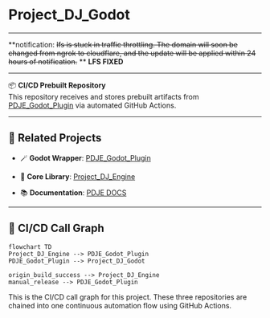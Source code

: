 # Project_DJ_Godot

---

**notification: ~~lfs is stuck in traffic throttling. The domain will soon be changed from ngrok to cloudflare, and the update will be applied within 24 hours of notification.~~ **
**LFS FIXED**

---


📦 **CI/CD Prebuilt Repository**  
This repository receives and stores prebuilt artifacts from [PDJE_Godot_Plugin](https://github.com/Rliop913/PDJE-Godot-Plugin) via automated GitHub Actions.

---


## 🔗 Related Projects
- 🪄 **Godot Wrapper**: [PDJE_Godot_Plugin](https://github.com/Rliop913/PDJE-Godot-Plugin)

- 🧱 **Core Library**: [Project_DJ_Engine](https://github.com/Rliop913/Project-DJ-Engine)

- 📚 **Documentation**: [PDJE DOCS](https://rliop913.github.io/Project-DJ-Engine)

---

## 🔁 CI/CD Call Graph

```mermaid
flowchart TD
Project_DJ_Engine --> PDJE_Godot_Plugin
PDJE_Godot_Plugin --> Project_DJ_Godot

origin_build_success --> Project_DJ_Engine
manual_release --> PDJE_Godot_Plugin
```
This is the CI/CD call graph for this project.
These three repositories are chained into one continuous automation flow using GitHub Actions.
